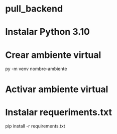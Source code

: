 # pull_backend

# Instalar Python 3.10

# Crear ambiente virtual
py -m venv nombre-ambiente

# Activar ambiente virtual
# Instalar requeriments.txt
pip install -r requirements.txt
